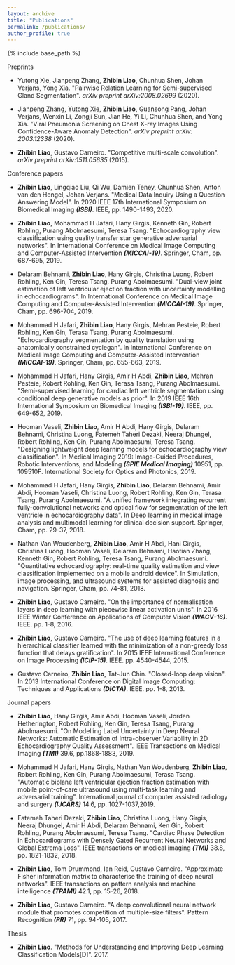 ```yaml
---
layout: archive
title: "Publications"
permalink: /publications/
author_profile: true
---
```


{% include base_path %}

Preprints
* Yutong Xie, Jianpeng Zhang, **Zhibin Liao**, Chunhua Shen, Johan Verjans, Yong Xia. "Pairwise Relation Learning for Semi-supervised Gland Segmentation". *arXiv preprint arXiv:2008.02699* (2020).

* Jianpeng Zhang, Yutong Xie, **Zhibin Liao**, Guansong Pang, Johan Verjans, Wenxin Li, Zongji Sun, Jian He, Yi Li, Chunhua Shen, and Yong Xia. "Viral Pneumonia Screening on Chest X-ray Images
Using Confidence-Aware Anomaly Detection". *arXiv preprint arXiv: 2003.12338* (2020).

* **Zhibin Liao**, Gustavo Carneiro. "Competitive multi-scale convolution". *arXiv preprint arXiv:1511.05635* (2015).

Conference papers

* **Zhibin Liao**, Lingqiao Liu, Qi Wu, Damien Teney, Chunhua Shen, Anton van den Hengel, Johan Verjans. "Medical Data Inquiry Using a Question Answering Model". In 2020 IEEE 17th International Symposium on Biomedical Imaging ***(ISBI)***. IEEE, pp. 1490-1493, 2020.

* **Zhibin Liao**, Mohammad H Jafari, Hany Girgis, Kenneth Gin, Robert Rohling, Purang Abolmaesumi, Teresa Tsang. "Echocardiography view classification using quality transfer star generative adversarial networks".  In International Conference on Medical Image Computing and Computer-Assisted Intervention ***(MICCAI-19)***. Springer, Cham, pp. 687-695, 2019.

* Delaram Behnami, **Zhibin Liao**, Hany Girgis, Christina Luong, Robert Rohling, Ken Gin, Teresa Tsang, Purang Abolmaesumi. "Dual-view joint estimation of left ventricular ejection fraction with uncertainty modelling in echocardiograms". In International Conference on Medical Image Computing and Computer-Assisted Intervention ***(MICCAI-19)***. Springer, Cham, pp. 696-704, 2019. 

* Mohammad H Jafari, **Zhibin Liao**, Hany Girgis, Mehran Pesteie, Robert Rohling, Ken Gin, Terasa Tsang, Purang Abolmaesumi. "Echocardiography segmentation by quality translation using anatomically constrained cyclegan". In International Conference on Medical Image Computing and Computer-Assisted Intervention ***(MICCAI-19)***. Springer, Cham, pp. 655-663, 2019. 

* Mohammad H Jafari, Hany Girgis, Amir H Abdi, **Zhibin Liao**, Mehran Pesteie, Robert Rohling, Ken Gin, Terasa Tsang, Purang Abolmaesumi. "Semi-supervised learning for cardiac left ventricle segmentation using conditional deep generative models as prior". In 2019 IEEE 16th International Symposium on Biomedical Imaging ***(ISBI-19)***. IEEE, pp. 649-652, 2019.

* Hooman Vaseli, **Zhibin Liao**, Amir H Abdi, Hany Girgis, Delaram Behnami, Christina Luong, Fatemeh Taheri Dezaki, Neeraj Dhungel, Robert Rohling, Ken Gin, Purang Abolmaesumi, Teresa Tsang. "Designing lightweight deep learning models for echocardiography view classification". In Medical Imaging 2019: Image-Guided Procedures, Robotic Interventions, and Modeling ***(SPIE Medical Imaging)*** 10951, pp. 109510F. International Society for Optics and Photonics, 2019.

* Mohammad H Jafari, Hany Girgis, **Zhibin Liao**, Delaram Behnami, Amir Abdi, Hooman Vaseli, Christina Luong, Robert Rohling, Ken Gin, Terasa Tsang, Purang Abolmaesumi. "A unified framework integrating recurrent fully-convolutional networks and optical flow for segmentation of the left ventricle in echocardiography data". In Deep learning in medical image analysis and multimodal learning for clinical decision support. Springer, Cham, pp. 29-37, 2018. 

* Nathan Van Woudenberg, **Zhibin Liao**, Amir H Abdi, Hani Girgis, Christina Luong, Hooman Vaseli, Delaram Behnami, Haotian Zhang, Kenneth Gin, Robert Rohling, Teresa Tsang, Purang Abolmaesumi. "Quantitative echocardiography: real-time quality estimation and view classification implemented on a mobile android device".  In Simulation, image processing, and ultrasound systems for assisted diagnosis and navigation. Springer, Cham, pp. 74-81, 2018. 

* **Zhibin Liao**, Gustavo Carneiro. "On the importance of normalisation layers in deep learning with piecewise linear activation units". In 2016 IEEE Winter Conference on Applications of Computer Vision ***(WACV-16)***. IEEE. pp. 1-8, 2016.

* **Zhibin Liao**, Gustavo Carneiro. "The use of deep learning features in a hierarchical classifier learned with the minimization of a non-greedy loss function that delays gratification". In 2015 IEEE International Conference on Image Processing ***(ICIP-15)***. IEEE. pp. 4540-4544, 2015. 

* Gustavo Carneiro, **Zhibin Liao**, Tat-Jun Chin. "Closed-loop deep vision". In 2013 International Conference on Digital Image Computing: Techniques and Applications ***(DICTA)***. IEEE. pp. 1-8, 2013. 


Journal papers

* **Zhibin Liao**, Hany Girgis, Amir Abdi, Hooman Vaseli, Jorden Hetherington, Robert Rohling, Ken Gin, Teresa Tsang, Purang Abolmaesumi. "On Modelling Label Uncertainty in Deep Neural Networks: Automatic Estimation of Intra-observer Variability in 2D Echocardiography Quality Assessment". IEEE Transactions on Medical Imaging ***(TMI)*** 39.6, pp.1868-1883, 2019.

* Mohammad H Jafari, Hany Girgis, Nathan Van Woudenberg, **Zhibin Liao**, Robert Rohling, Ken Gin, Purang Abolmaesumi, Terasa Tsang. "Automatic biplane left ventricular ejection fraction estimation with mobile point-of-care ultrasound using multi-task learning and adversarial training". International journal of computer assisted radiology and surgery ***(IJCARS)*** 14.6, pp. 1027-1037,2019.

* Fatemeh Taheri Dezaki, **Zhibin Liao**, Christina Luong, Hany Girgis, Neeraj Dhungel, Amir H Abdi, Delaram Behnami, Ken Gin, Robert Rohling, Purang Abolmaesumi, Teresa Tsang. "Cardiac Phase Detection in Echocardiograms with Densely Gated Recurrent Neural Networks and Global Extrema Loss". IEEE transactions on medical imaging ***(TMI)*** 38.8, pp. 1821-1832, 2018.

* **Zhibin Liao**, Tom Drummond, Ian Reid, Gustavo Carneiro. "Approximate Fisher information matrix to characterise the training of deep neural networks". IEEE transactions on pattern analysis and machine intelligence ***(TPAMI)*** 42.1, pp. 15-26, 2018.

* **Zhibin Liao**, Gustavo Carneiro. "A deep convolutional neural network module that promotes competition of multiple-size filters". Pattern Recognition ***(PR)*** 71, pp. 94-105, 2017.

Thesis

* **Zhibin Liao**. "Methods for Understanding and Improving Deep Learning Classification Models[D]". 2017.




